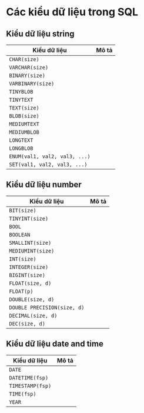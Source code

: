 # Các kiểu dữ liệu trong SQL
## **Kiểu dữ liệu string**

| Kiểu dữ liệu | Mô tả |
|--------------|-------|
| `CHAR(size)` | | 
| `VARCHAR(size)` | |
| `BINARY(size)` | |
| `VARBINARY(size)` | |
| `TINYBLOB` | |
| `TINYTEXT` | |
| `TEXT(size)` | |
| `BLOB(size)` | |
| `MEDIUMTEXT` | |
| `MEDIUMBLOB` | |
| `LONGTEXT` | |
| `LONGBLOB` | |
| `ENUM(val1, val2, val3, ...)` | |
| `SET(val1, val2, val3, ...)` | |

## **Kiểu dữ liệu number**

| Kiểu dữ liệu | Mô tả |
|--------------|-------|
| `BIT(size)` | |
| `TINYINT(size)` | |
| `BOOL` | |
| `BOOLEAN` | |
| `SMALLINT(size)` | |
| `MEDIUMINT(size)` | |
| `INT(size)` | |
| `INTEGER(size)` | |
| `BIGINT(size)` |  |
| `FLOAT(size, d)` |  |
| `FLOAT(p)` | |
| `DOUBLE(size, d)` | |
| `DOUBLE PRECISION(size, d)` | |
| `DECIMAL(size, d)` | |
| `DEC(size, d)` | |

## **Kiểu dữ liệu date and time**

| Kiểu dữ liệu | Mô tả |
|--------------|-------|
| `DATE` | |
| `DATETIME(fsp)` | |
| `TIMESTAMP(fsp)` | |
| `TIME(fsp)` | |
| `YEAR` | |
